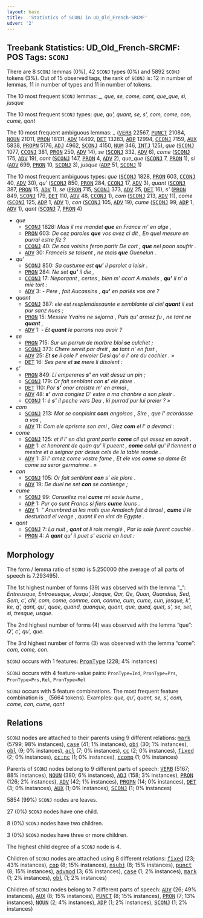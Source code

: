 ```yaml
---
layout: base
title:  'Statistics of SCONJ in UD_Old_French-SRCMF'
udver: '2'
---
```


## Treebank Statistics: UD_Old_French-SRCMF: POS Tags: `SCONJ`

There are 8 `SCONJ` lemmas (0%), 42 `SCONJ` types (0%) and 5892 `SCONJ` tokens (3%).
Out of 15 observed tags, the rank of `SCONJ` is: 12 in number of lemmas, 11 in number of types and 11 in number of tokens.

The 10 most frequent `SCONJ` lemmas: <em>_, que, se, come, cant, que_que, si, jusque</em>

The 10 most frequent `SCONJ` types:  <em>que, qu', quant, se, s', com, come, con, cume, qant</em>

The 10 most frequent ambiguous lemmas: <em>_</em> (<tt><a href="fro_srcmf-pos-VERB.html">VERB</a></tt> 22567, <tt><a href="fro_srcmf-pos-PUNCT.html">PUNCT</a></tt> 21084, <tt><a href="fro_srcmf-pos-NOUN.html">NOUN</a></tt> 21011, <tt><a href="fro_srcmf-pos-PRON.html">PRON</a></tt> 18131, <tt><a href="fro_srcmf-pos-ADV.html">ADV</a></tt> 14492, <tt><a href="fro_srcmf-pos-DET.html">DET</a></tt> 13283, <tt><a href="fro_srcmf-pos-ADP.html">ADP</a></tt> 12994, <tt><a href="fro_srcmf-pos-CCONJ.html">CCONJ</a></tt> 7159, <tt><a href="fro_srcmf-pos-AUX.html">AUX</a></tt> 5838, <tt><a href="fro_srcmf-pos-PROPN.html">PROPN</a></tt> 5176, <tt><a href="fro_srcmf-pos-ADJ.html">ADJ</a></tt> 4962, <tt><a href="fro_srcmf-pos-SCONJ.html">SCONJ</a></tt> 4150, <tt><a href="fro_srcmf-pos-NUM.html">NUM</a></tt> 346, <tt><a href="fro_srcmf-pos-INTJ.html">INTJ</a></tt> 125), <em>que</em> (<tt><a href="fro_srcmf-pos-SCONJ.html">SCONJ</a></tt> 1077, <tt><a href="fro_srcmf-pos-CCONJ.html">CCONJ</a></tt> 381, <tt><a href="fro_srcmf-pos-PRON.html">PRON</a></tt> 250, <tt><a href="fro_srcmf-pos-ADV.html">ADV</a></tt> 14), <em>se</em> (<tt><a href="fro_srcmf-pos-SCONJ.html">SCONJ</a></tt> 332, <tt><a href="fro_srcmf-pos-ADV.html">ADV</a></tt> 6), <em>come</em> (<tt><a href="fro_srcmf-pos-SCONJ.html">SCONJ</a></tt> 175, <tt><a href="fro_srcmf-pos-ADV.html">ADV</a></tt> 19), <em>cant</em> (<tt><a href="fro_srcmf-pos-SCONJ.html">SCONJ</a></tt> 147, <tt><a href="fro_srcmf-pos-PRON.html">PRON</a></tt> 4, <tt><a href="fro_srcmf-pos-ADV.html">ADV</a></tt> 2), <em>que_que</em> (<tt><a href="fro_srcmf-pos-SCONJ.html">SCONJ</a></tt> 7, <tt><a href="fro_srcmf-pos-PRON.html">PRON</a></tt> 1), <em>si</em> (<tt><a href="fro_srcmf-pos-ADV.html">ADV</a></tt> 699, <tt><a href="fro_srcmf-pos-PRON.html">PRON</a></tt> 10, <tt><a href="fro_srcmf-pos-SCONJ.html">SCONJ</a></tt> 3), <em>jusque</em> (<tt><a href="fro_srcmf-pos-ADP.html">ADP</a></tt> 51, <tt><a href="fro_srcmf-pos-SCONJ.html">SCONJ</a></tt> 1)

The 10 most frequent ambiguous types:  <em>que</em> (<tt><a href="fro_srcmf-pos-SCONJ.html">SCONJ</a></tt> 1828, <tt><a href="fro_srcmf-pos-PRON.html">PRON</a></tt> 603, <tt><a href="fro_srcmf-pos-CCONJ.html">CCONJ</a></tt> 40, <tt><a href="fro_srcmf-pos-ADV.html">ADV</a></tt> 30), <em>qu'</em> (<tt><a href="fro_srcmf-pos-SCONJ.html">SCONJ</a></tt> 850, <tt><a href="fro_srcmf-pos-PRON.html">PRON</a></tt> 284, <tt><a href="fro_srcmf-pos-CCONJ.html">CCONJ</a></tt> 17, <tt><a href="fro_srcmf-pos-ADV.html">ADV</a></tt> 3), <em>quant</em> (<tt><a href="fro_srcmf-pos-SCONJ.html">SCONJ</a></tt> 387, <tt><a href="fro_srcmf-pos-PRON.html">PRON</a></tt> 15, <tt><a href="fro_srcmf-pos-ADV.html">ADV</a></tt> 1), <em>se</em> (<tt><a href="fro_srcmf-pos-PRON.html">PRON</a></tt> 715, <tt><a href="fro_srcmf-pos-SCONJ.html">SCONJ</a></tt> 373, <tt><a href="fro_srcmf-pos-ADV.html">ADV</a></tt> 25, <tt><a href="fro_srcmf-pos-DET.html">DET</a></tt> 16), <em>s'</em> (<tt><a href="fro_srcmf-pos-PRON.html">PRON</a></tt> 849, <tt><a href="fro_srcmf-pos-SCONJ.html">SCONJ</a></tt> 179, <tt><a href="fro_srcmf-pos-DET.html">DET</a></tt> 110, <tt><a href="fro_srcmf-pos-ADV.html">ADV</a></tt> 48, <tt><a href="fro_srcmf-pos-CCONJ.html">CCONJ</a></tt> 1), <em>com</em> (<tt><a href="fro_srcmf-pos-SCONJ.html">SCONJ</a></tt> 213, <tt><a href="fro_srcmf-pos-ADV.html">ADV</a></tt> 11), <em>come</em> (<tt><a href="fro_srcmf-pos-SCONJ.html">SCONJ</a></tt> 125, <tt><a href="fro_srcmf-pos-ADP.html">ADP</a></tt> 1, <tt><a href="fro_srcmf-pos-ADV.html">ADV</a></tt> 1), <em>con</em> (<tt><a href="fro_srcmf-pos-SCONJ.html">SCONJ</a></tt> 105, <tt><a href="fro_srcmf-pos-ADV.html">ADV</a></tt> 19), <em>cume</em> (<tt><a href="fro_srcmf-pos-SCONJ.html">SCONJ</a></tt> 99, <tt><a href="fro_srcmf-pos-ADP.html">ADP</a></tt> 1, <tt><a href="fro_srcmf-pos-ADV.html">ADV</a></tt> 1), <em>qant</em> (<tt><a href="fro_srcmf-pos-SCONJ.html">SCONJ</a></tt> 7, <tt><a href="fro_srcmf-pos-PRON.html">PRON</a></tt> 4)


* <em>que</em>
  * <tt><a href="fro_srcmf-pos-SCONJ.html">SCONJ</a></tt> 1828: <em>Mais il me mandet <b>que</b> en France m' en alge ,</em>
  * <tt><a href="fro_srcmf-pos-PRON.html">PRON</a></tt> 603: <em>De cez paroles <b>que</b> vos avez ci dit , En quel mesure en purrai estre fiz ?</em>
  * <tt><a href="fro_srcmf-pos-CCONJ.html">CCONJ</a></tt> 40: <em>De nos voisins feron partir De cort , <b>que</b> nel poon soufrir .</em>
  * <tt><a href="fro_srcmf-pos-ADV.html">ADV</a></tt> 30: <em>Franceis se taisent , ne mais <b>que</b> Guenelun .</em>
* <em>qu'</em>
  * <tt><a href="fro_srcmf-pos-SCONJ.html">SCONJ</a></tt> 850: <em>Sa custume est <b>qu'</b> il parolet a leisir .</em>
  * <tt><a href="fro_srcmf-pos-PRON.html">PRON</a></tt> 284: <em>Ne set <b>qu'</b> il die ,</em>
  * <tt><a href="fro_srcmf-pos-CCONJ.html">CCONJ</a></tt> 17: <em>Neporqant , certes , bien m' acort A malvés , <b>qu'</b> il n' a mie tort :</em>
  * <tt><a href="fro_srcmf-pos-ADV.html">ADV</a></tt> 3: <em>- Pere , fait Aucassins , <b>qu'</b> en parlés vos ore ?</em>
* <em>quant</em>
  * <tt><a href="fro_srcmf-pos-SCONJ.html">SCONJ</a></tt> 387: <em>ele est resplendissaunte e semblante al ciel <b>quant</b> il est pur sanz nues ;</em>
  * <tt><a href="fro_srcmf-pos-PRON.html">PRON</a></tt> 15: <em>Messire Yvains ne sejorna , Puis qu' armez fu , ne tant ne <b>quant</b> ,</em>
  * <tt><a href="fro_srcmf-pos-ADV.html">ADV</a></tt> 1: <em>- Et <b>quant</b> le porrons nos avoir ?</em>
* <em>se</em>
  * <tt><a href="fro_srcmf-pos-PRON.html">PRON</a></tt> 715: <em>Sur un perrun de marbre bloi <b>se</b> culchet ;</em>
  * <tt><a href="fro_srcmf-pos-SCONJ.html">SCONJ</a></tt> 373: <em>Chere sereit par dreit , <b>se</b> tant n' en fust ,</em>
  * <tt><a href="fro_srcmf-pos-ADV.html">ADV</a></tt> 25: <em>Et <b>se</b> li çole l' envoier Desi qu' a l' ore du cochier . »</em>
  * <tt><a href="fro_srcmf-pos-DET.html">DET</a></tt> 16: <em>Ses pere et <b>se</b> mere li disoient :</em>
* <em>s'</em>
  * <tt><a href="fro_srcmf-pos-PRON.html">PRON</a></tt> 849: <em>Li empereres <b>s'</b> en vait desuz un pin ;</em>
  * <tt><a href="fro_srcmf-pos-SCONJ.html">SCONJ</a></tt> 179: <em>Or fait senblant con <b>s'</b> ele plore .</em>
  * <tt><a href="fro_srcmf-pos-DET.html">DET</a></tt> 110: <em>Por <b>s'</b> onor croistre m' en armai ,</em>
  * <tt><a href="fro_srcmf-pos-ADV.html">ADV</a></tt> 48: <em><b>s'</b> avra congiez D' estre a ma chanbre a son plesir .</em>
  * <tt><a href="fro_srcmf-pos-CCONJ.html">CCONJ</a></tt> 1: <em>é <b>s'</b> il peche vers Deu , ki purrad pur lui preier ? »</em>
* <em>com</em>
  * <tt><a href="fro_srcmf-pos-SCONJ.html">SCONJ</a></tt> 213: <em>Mot se conplaint <b>com</b> angoisos , Sire , que l' acordasse a vos ,</em>
  * <tt><a href="fro_srcmf-pos-ADV.html">ADV</a></tt> 11: <em>Com ele aprisme son ami , Oiez <b>com</b> el l' a devanci :</em>
* <em>come</em>
  * <tt><a href="fro_srcmf-pos-SCONJ.html">SCONJ</a></tt> 125: <em>et il l' en dist grant partie <b>come</b> cil qui assez en savoit .</em>
  * <tt><a href="fro_srcmf-pos-ADP.html">ADP</a></tt> 1: <em>et honorent de quan qu' il pueent , <b>come</b> celui qu' il tiennent a mestre et a seignor par desus cels de la table reonde .</em>
  * <tt><a href="fro_srcmf-pos-ADV.html">ADV</a></tt> 1: <em>Si l' amez come vostre fame , Et ele vos <b>come</b> sa dame Et come sa seror germainne . »</em>
* <em>con</em>
  * <tt><a href="fro_srcmf-pos-SCONJ.html">SCONJ</a></tt> 105: <em>Or fait senblant <b>con</b> s' ele plore .</em>
  * <tt><a href="fro_srcmf-pos-ADV.html">ADV</a></tt> 19: <em>De duel ne set <b>con</b> se contienge ;</em>
* <em>cume</em>
  * <tt><a href="fro_srcmf-pos-SCONJ.html">SCONJ</a></tt> 99: <em>Conseilez mei <b>cume</b> mi savie hume ,</em>
  * <tt><a href="fro_srcmf-pos-ADP.html">ADP</a></tt> 1: <em>Pur ço sunt Francs si fiers <b>cume</b> leuns .</em>
  * <tt><a href="fro_srcmf-pos-ADV.html">ADV</a></tt> 1: <em>“ Anumbred ai les mals que Amalech fist á Israel , <b>cume</b> il le desturbad el veage , quant il en vint de Egypte .</em>
* <em>qant</em>
  * <tt><a href="fro_srcmf-pos-SCONJ.html">SCONJ</a></tt> 7: <em>La nuit , <b>qant</b> ot li rois mengié , Par la sale furent couchié .</em>
  * <tt><a href="fro_srcmf-pos-PRON.html">PRON</a></tt> 4: <em>A <b>qant</b> qu' il puet s' escrie en haut :</em>

## Morphology

The form / lemma ratio of `SCONJ` is 5.250000 (the average of all parts of speech is 7.293495).

The 1st highest number of forms (39) was observed with the lemma “_”: <em>Entreusque, Entroeusque, Josqu', Josque, Qar, Qe, Quan, Quandius, Sed, Sem, c', chi, com, come, comme, con, conme, cum, cume, cun, jesque, k', ke, q', qant, qu', quae, quand, quanque, quant, que, qued, quet, s', se, set, si, tresque, usque</em>.

The 2nd highest number of forms (4) was observed with the lemma “que”: <em>Q', c', qu', que</em>.

The 3rd highest number of forms (3) was observed with the lemma “come”: <em>com, come, con</em>.

`SCONJ` occurs with 1 features: <tt><a href="fro_srcmf-feat-PronType.html">PronType</a></tt> (228; 4% instances)

`SCONJ` occurs with 4 feature-value pairs: `PronType=Ind`, `PronType=Prs`, `PronType=Prs,Rel`, `PronType=Rel`

`SCONJ` occurs with 5 feature combinations.
The most frequent feature combination is `_` (5664 tokens).
Examples: <em>que, qu', quant, se, s', com, come, con, cume, qant</em>


## Relations

`SCONJ` nodes are attached to their parents using 9 different relations: <tt><a href="fro_srcmf-dep-mark.html">mark</a></tt> (5799; 98% instances), <tt><a href="fro_srcmf-dep-case.html">case</a></tt> (41; 1% instances), <tt><a href="fro_srcmf-dep-obj.html">obj</a></tt> (30; 1% instances), <tt><a href="fro_srcmf-dep-obl.html">obl</a></tt> (9; 0% instances), <tt><a href="fro_srcmf-dep-acl.html">acl</a></tt> (7; 0% instances), <tt><a href="fro_srcmf-dep-cc.html">cc</a></tt> (2; 0% instances), <tt><a href="fro_srcmf-dep-fixed.html">fixed</a></tt> (2; 0% instances), <tt><a href="fro_srcmf-dep-cc-nc.html">cc:nc</a></tt> (1; 0% instances), <tt><a href="fro_srcmf-dep-ccomp.html">ccomp</a></tt> (1; 0% instances)

Parents of `SCONJ` nodes belong to 9 different parts of speech: <tt><a href="fro_srcmf-pos-VERB.html">VERB</a></tt> (5167; 88% instances), <tt><a href="fro_srcmf-pos-NOUN.html">NOUN</a></tt> (380; 6% instances), <tt><a href="fro_srcmf-pos-ADJ.html">ADJ</a></tt> (158; 3% instances), <tt><a href="fro_srcmf-pos-PRON.html">PRON</a></tt> (126; 2% instances), <tt><a href="fro_srcmf-pos-ADV.html">ADV</a></tt> (42; 1% instances), <tt><a href="fro_srcmf-pos-PROPN.html">PROPN</a></tt> (14; 0% instances), <tt><a href="fro_srcmf-pos-DET.html">DET</a></tt> (3; 0% instances), <tt><a href="fro_srcmf-pos-AUX.html">AUX</a></tt> (1; 0% instances), <tt><a href="fro_srcmf-pos-SCONJ.html">SCONJ</a></tt> (1; 0% instances)

5854 (99%) `SCONJ` nodes are leaves.

27 (0%) `SCONJ` nodes have one child.

8 (0%) `SCONJ` nodes have two children.

3 (0%) `SCONJ` nodes have three or more children.

The highest child degree of a `SCONJ` node is 4.

Children of `SCONJ` nodes are attached using 8 different relations: <tt><a href="fro_srcmf-dep-fixed.html">fixed</a></tt> (23; 43% instances), <tt><a href="fro_srcmf-dep-cop.html">cop</a></tt> (8; 15% instances), <tt><a href="fro_srcmf-dep-nsubj.html">nsubj</a></tt> (8; 15% instances), <tt><a href="fro_srcmf-dep-punct.html">punct</a></tt> (8; 15% instances), <tt><a href="fro_srcmf-dep-advmod.html">advmod</a></tt> (3; 6% instances), <tt><a href="fro_srcmf-dep-case.html">case</a></tt> (1; 2% instances), <tt><a href="fro_srcmf-dep-mark.html">mark</a></tt> (1; 2% instances), <tt><a href="fro_srcmf-dep-obl.html">obl</a></tt> (1; 2% instances)

Children of `SCONJ` nodes belong to 7 different parts of speech: <tt><a href="fro_srcmf-pos-ADV.html">ADV</a></tt> (26; 49% instances), <tt><a href="fro_srcmf-pos-AUX.html">AUX</a></tt> (8; 15% instances), <tt><a href="fro_srcmf-pos-PUNCT.html">PUNCT</a></tt> (8; 15% instances), <tt><a href="fro_srcmf-pos-PRON.html">PRON</a></tt> (7; 13% instances), <tt><a href="fro_srcmf-pos-NOUN.html">NOUN</a></tt> (2; 4% instances), <tt><a href="fro_srcmf-pos-ADP.html">ADP</a></tt> (1; 2% instances), <tt><a href="fro_srcmf-pos-SCONJ.html">SCONJ</a></tt> (1; 2% instances)

